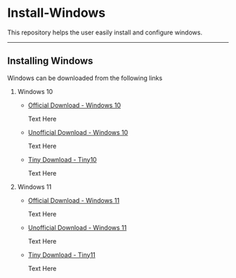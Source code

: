# Install-Windows
This repository helps the user easily install and configure windows.

---
## Installing Windows
Windows can be downloaded from the following links
1. Windows 10
    - [Official Download - Windows 10](https://www.microsoft.com/en-us/software-download/windows10)
  
      Text Here
    - [Unofficial Download - Windows 10](https://os.click/en/Windows:Windows_10)
  
      Text Here
    - [Tiny Download - Tiny10](https://archive.org/details/tiny-10-23-h2)
  
      Text Here
2. Windows 11
    - [Official Download - Windows 11](https://www.microsoft.com/en-gb/software-download/windows11)
  
      Text Here
    - [Unofficial Download - Windows 11](https://os.click/en/Windows:Windows_10)
  
      Text Here
    - [Tiny Download - Tiny11](https://archive.org/details/tiny-11-NTDEV)
  
      Text Here
